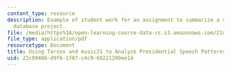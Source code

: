 ```yaml
---
content_type: resource
description: Example of student work for an assignment to summarize a current musicological
  database project.
file: /media/https%3A/open-learning-course-data-rc.s3.amazonaws.com/21m-269-studies-in-western-music-history-quantitative-and-computational-approaches-to-music-history-spring-2012/22c99486d9f61f87c4c969221299ee14_MIT21M_269S12_assn_final3.pdf
file_type: application/pdf
resourcetype: Document
title: Using Tarsos and music21 to Analyze Presidential Speech Patterns
uid: 22c99486-d9f6-1f87-c4c9-69221299ee14
---
```


